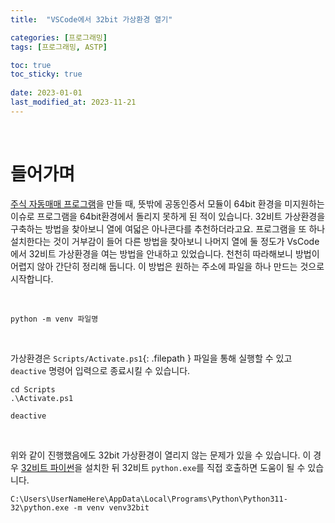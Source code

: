 ```yaml
---
title:  "VSCode에서 32bit 가상환경 열기"

categories: [프로그래밍]
tags: [프로그래밍, ASTP]

toc: true
toc_sticky: true
 
date: 2023-01-01
last_modified_at: 2023-11-21
---
```


<br>

# 들어가며

[주식 자동매매 프로그램](https://kiw6024.github.io/posts/ASTP/)을 만들 때, 뜻밖에 공동인증서 모듈이 64bit 환경을 미지원하는 이슈로 프로그램을 64bit환경에서 돌리지 못하게 된 적이 있습니다. 32비트 가상환경을 구축하는 방법을 찾아보니 열에 여덟은 아나콘다를 추천하더라고요. 프로그램을 또 하나 설치한다는 것이 거부감이 들어 다른 방법을 찾아보니 나머지 열에 둘 정도가 VsCode에서 32비트 가상환경을 여는 방법을 안내하고 있었습니다. 천천히 따라해보니 방법이 어렵지 않아 간단히 정리해 둡니다. 이 방법은 원하는 주소에 파일을 하나 만드는 것으로 시작합니다.

<br>

```terminal
python -m venv 파일명
```

<br>

가상환경은 `Scripts/Activate.ps1`{: .filepath } 파일을 통해 실행할 수 있고 `deactive` 명령어 입력으로 종료시킬 수 있습니다.


```terminal
cd Scripts
.\Activate.ps1
```

```terminal
deactive
```

<br>

위와 같이 진행했음에도 32bit 가상환경이 열리지 않는 문제가 있을 수 있습니다. 이 경우 [32비트 파이썬](https://www.python.org/downloads/windows/)을 설치한 뒤 32비트 `python.exe`를 직접 호출하면 도움이 될 수 있습니다.

```terminal
C:\Users\UserNameHere\AppData\Local\Programs\Python\Python311-32\python.exe -m venv venv32bit
```